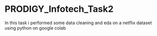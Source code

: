 # PRODIGY_Infotech_Task2
In this task i performed some data cleaning and eda on a netflix dataset using python on google colab
